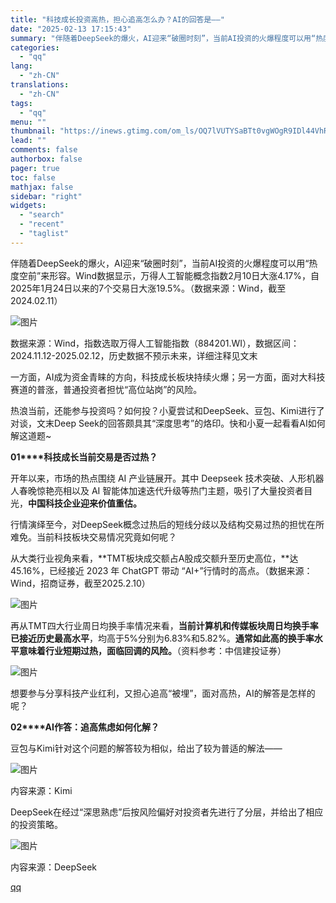 ```yaml
---
title: "科技成长投资高热，担心追高怎么办？AI的回答是——"
date: "2025-02-13 17:15:43"
summary: "伴随着DeepSeek的爆火，AI迎来“破圈时刻”，当前AI投资的火爆程度可以用“热度空前”来形容。..."
categories:
  - "qq"
lang:
  - "zh-CN"
translations:
  - "zh-CN"
tags:
  - "qq"
menu: ""
thumbnail: "https://inews.gtimg.com/om_ls/OQ7lVUTYSaBTt0vgWOgR9IDl44VhRvJjKLLJBmYDNPnrEAA_640360/0"
lead: ""
comments: false
authorbox: false
pager: true
toc: false
mathjax: false
sidebar: "right"
widgets:
  - "search"
  - "recent"
  - "taglist"
---
```


伴随着DeepSeek的爆火，AI迎来“破圈时刻”，当前AI投资的火爆程度可以用“热度空前”来形容。Wind数据显示，万得人工智能概念指数2月10日大涨4.17%，自2025年1月24日以来的7个交易日大涨19.5%。（数据来源：Wind，截至2024.02.11）

![图片](https://inews.gtimg.com/om_bt/OG5_PX6eHPcgUvlVjbvXIPmA1UHTwFalzlIcStm_nSwooAA/641)

数据来源：Wind，指数选取万得人工智能指数（884201.WI），数据区间：2024.11.12-2025.02.12，历史数据不预示未来，详细注释见文末

  


一方面，AI成为资金青睐的方向，科技成长板块持续火爆；另一方面，面对大科技赛道的普涨，普通投资者担忧“高位站岗”的风险。

  


热浪当前，还能参与投资吗？如何投？小夏尝试和DeepSeek、豆包、Kimi进行了对谈，文末Deep Seek的回答颇具其“深度思考”的烙印。快和小夏一起看看AI如何解这道题~

  


**01****科技成长当前交易是否过热？**  
  
  

开年以来，市场的热点围绕 AI 产业链展开。其中 Deepseek 技术突破、人形机器人春晚惊艳亮相以及 AI 智能体加速迭代升级等热门主题，吸引了大量投资者目光，**中国科技企业迎来价值重估。**

  


行情演绎至今，对DeepSeek概念过热后的短线分歧以及结构交易过热的担忧在所难免。当前科技板块交易情况究竟如何呢？

  


从大类行业视角来看，**TMT板块成交额占A股成交额升至历史高位，**达45.16%，已经接近 2023 年 ChatGPT 带动 “AI+”行情时的高点。（数据来源：Wind，招商证券，截至2025.2.10）

![图片](https://inews.gtimg.com/om_bt/OnnHYPTiviU8Oy1KXp1FyJMbqkAJybT5MKx5egRRKHHe4AA/641)

  


再从TMT四大行业周日均换手率情况来看，**当前计算机和传媒板块周日均换手率已接近历史最高水平**，均高于5%分别为6.83%和5.82%。**通常如此高的换手率水平意味着行业短期过热，面临回调的风险。**（资料参考：中信建投证券）

![图片](https://inews.gtimg.com/om_bt/ONmobOcWbq5JWCRMkdw_cAk_tBsySdi8_d-DvoXFPKbeQAA/641)

  


想要参与分享科技产业红利，又担心追高“被埋”，面对高热，AI的解答是怎样的呢？

  


**02****AI作答：追高焦虑如何化解？**  
  
  

  


豆包与Kimi针对这个问题的解答较为相似，给出了较为普适的解法——

![图片](https://inews.gtimg.com/om_bt/O5LqEy8HiQqbcN57pSeQ_AMAQoV6o5EcllqXhPT-8IT3MAA/641)

内容来源：Kimi

  


DeepSeek在经过“深思熟虑”后按风险偏好对投资者先进行了分层，并给出了相应的投资策略。

![图片](https://inews.gtimg.com/om_bt/OWoQOv-oMDTkA2r19KpWuR-MPH6chXAXJSb7jvew66EsIAA/641)

内容来源：DeepSeek

[qq](https://new.qq.com/rain/a/20250213A06FW500)
